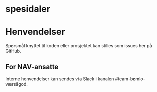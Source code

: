 spesidaler
============

# Henvendelser
Spørsmål knyttet til koden eller prosjektet kan stilles som issues her på GitHub.

## For NAV-ansatte
Interne henvendelser kan sendes via Slack i kanalen #team-bømlo-værsågod.

